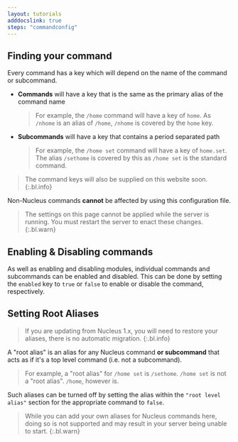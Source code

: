 ```yaml
---
layout: tutorials
adddocslink: true
steps: "commandconfig"
---
```


## Finding your command

Every command has a key which will depend on the name of the command or subcommand.

* **Commands** will have a key that is the same as the primary alias of the command name
    > For example, the `/home` command will have a key of `home`. As `/nhome` is an alias of `/home`, `/nhome` is covered by the `home` key.
* **Subcommands** will have a key that contains a period separated path 
    > For example, the `/home set` command will have a key of `home.set`. The alias `/sethome` is covered by this as `/home set` is the standard command. 

> The command keys will also be supplied on this website soon.
{:.bl.info}

Non-Nucleus commands **cannot** be affected by using this configuration file.

> The settings on this page cannot be applied while the server is running. You must restart the server to enact these changes. 
{:.bl.warn}

## Enabling & Disabling commands

As well as enabling and disabling modules, individual commands and subcommands can be enabled and disabled. This can be done by setting the `enabled` key to `true` or `false` to enable or disable the command, respectively. 

## Setting Root Aliases

> If you are updating from Nucleus 1.x, you will need to restore your aliases, there is no automatic migration.
{:.bl.info}

A "root alias" is an alias for any Nucleus command **or subcommand** that acts as if it's a top level command (i.e. not a subcommand).

> For example, a "root alias" for `/home set` is `/sethome`. `/home set` is not a "root alias". `/home`, however is.

Such aliases can be turned off by setting the alias within the `"root level alias"` section for the appropriate command to `false`.

> While you can add your own aliases for Nucleus commands here, doing so is not supported and may result in your server being unable to start.
{:.bl.warn}
